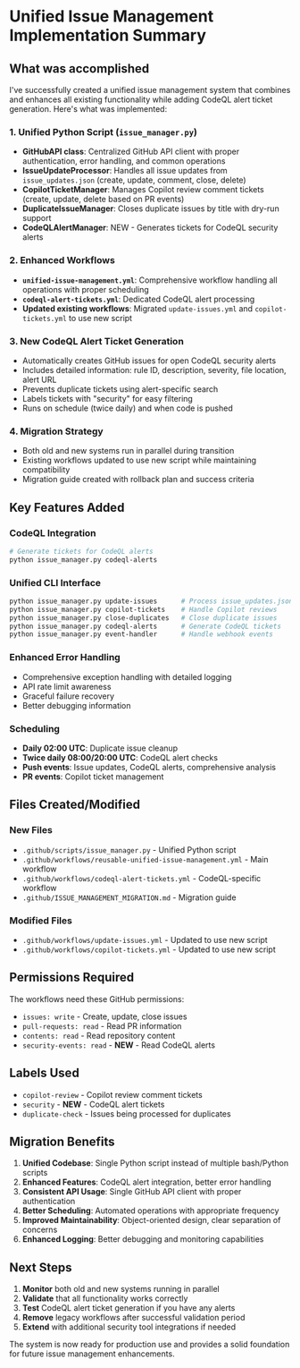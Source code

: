 # Unified Issue Management Implementation Summary

## What was accomplished

I've successfully created a unified issue management system that combines and
enhances all existing functionality while adding CodeQL alert ticket generation.
Here's what was implemented:

### 1. **Unified Python Script** (`issue_manager.py`)

- **GitHubAPI class**: Centralized GitHub API client with proper authentication,
  error handling, and common operations
- **IssueUpdateProcessor**: Handles all issue updates from `issue_updates.json`
  (create, update, comment, close, delete)
- **CopilotTicketManager**: Manages Copilot review comment tickets (create,
  update, delete based on PR events)
- **DuplicateIssueManager**: Closes duplicate issues by title with dry-run
  support
- **CodeQLAlertManager**: NEW - Generates tickets for CodeQL security alerts

### 2. **Enhanced Workflows**

- **`unified-issue-management.yml`**: Comprehensive workflow handling all
  operations with proper scheduling
- **`codeql-alert-tickets.yml`**: Dedicated CodeQL alert processing
- **Updated existing workflows**: Migrated `update-issues.yml` and
  `copilot-tickets.yml` to use new script

### 3. **New CodeQL Alert Ticket Generation**

- Automatically creates GitHub issues for open CodeQL security alerts
- Includes detailed information: rule ID, description, severity, file location,
  alert URL
- Prevents duplicate tickets using alert-specific search
- Labels tickets with "security" for easy filtering
- Runs on schedule (twice daily) and when code is pushed

### 4. **Migration Strategy**

- Both old and new systems run in parallel during transition
- Existing workflows updated to use new script while maintaining compatibility
- Migration guide created with rollback plan and success criteria

## Key Features Added

### CodeQL Integration

```bash
# Generate tickets for CodeQL alerts
python issue_manager.py codeql-alerts
```

### Unified CLI Interface

```bash
python issue_manager.py update-issues      # Process issue_updates.json
python issue_manager.py copilot-tickets    # Handle Copilot reviews
python issue_manager.py close-duplicates   # Close duplicate issues
python issue_manager.py codeql-alerts      # Generate CodeQL tickets
python issue_manager.py event-handler      # Handle webhook events
```

### Enhanced Error Handling

- Comprehensive exception handling with detailed logging
- API rate limit awareness
- Graceful failure recovery
- Better debugging information

### Scheduling

- **Daily 02:00 UTC**: Duplicate issue cleanup
- **Twice daily 08:00/20:00 UTC**: CodeQL alert checks
- **Push events**: Issue updates, CodeQL alerts, comprehensive analysis
- **PR events**: Copilot ticket management

## Files Created/Modified

### New Files

- `.github/scripts/issue_manager.py` - Unified Python script
- `.github/workflows/reusable-unified-issue-management.yml` - Main workflow
- `.github/workflows/codeql-alert-tickets.yml` - CodeQL-specific workflow
- `.github/ISSUE_MANAGEMENT_MIGRATION.md` - Migration guide

### Modified Files

- `.github/workflows/update-issues.yml` - Updated to use new script
- `.github/workflows/copilot-tickets.yml` - Updated to use new script

## Permissions Required

The workflows need these GitHub permissions:

- `issues: write` - Create, update, close issues
- `pull-requests: read` - Read PR information
- `contents: read` - Read repository content
- `security-events: read` - **NEW** - Read CodeQL alerts

## Labels Used

- `copilot-review` - Copilot review comment tickets
- `security` - **NEW** - CodeQL alert tickets
- `duplicate-check` - Issues being processed for duplicates

## Migration Benefits

1. **Unified Codebase**: Single Python script instead of multiple bash/Python
   scripts
2. **Enhanced Features**: CodeQL alert integration, better error handling
3. **Consistent API Usage**: Single GitHub API client with proper authentication
4. **Better Scheduling**: Automated operations with appropriate frequency
5. **Improved Maintainability**: Object-oriented design, clear separation of
   concerns
6. **Enhanced Logging**: Better debugging and monitoring capabilities

## Next Steps

1. **Monitor** both old and new systems running in parallel
2. **Validate** that all functionality works correctly
3. **Test** CodeQL alert ticket generation if you have any alerts
4. **Remove** legacy workflows after successful validation period
5. **Extend** with additional security tool integrations if needed

The system is now ready for production use and provides a solid foundation for
future issue management enhancements.
